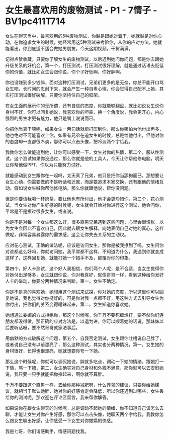 # 女生最喜欢用的废物测试 - P1 - 7情子 - BV1pc411T714

女生在聊天当中，最喜欢用的5种废物测试，你越是跟她对着干，她就越是对你心动，在你追求女生的时候，她经常用这5种测试来考验你，从你的应对方法，她就能看出，你到底适不适合做她男朋友，今天这期视频，干货满满。

记得点赞收藏，只要你了解女生的废物测试，以后遇到她问你问题，都是你去跟她升级关系的好机会，第一个，打压测试，打压测试很好理解，就是通过话语去贬低你的价值，就比如女生会跟你说，你个子好低啊，你好胖啊。

你也没赚到多少钱嘛，面对这种打压测试，兄弟们更多的是无奈，你总不能开口骂女生吧，长时间的忍耐下来，就会产生一种自卑心理，你会觉得自己配不上她，其实打压测试很好破解，只要你坚持住自己的框架。

在女生面前展示你的无所谓，还有自信的态度，你就能够翻盘，就比如说女生说你身材不好，你可以回复她说，我喜欢你的坦率，换一个角度说，我会更开心，内心强烈的男生才更有魅力，他只是嘴上说说而已。

你把他当真干嘛呢，如果女生一两句话就能打压到你，那么你哪怕为他付出再多，他也绝对不可能喜欢上你，如果有兄弟在追女生的时候，总是给他付出，但他对你的态度却一直都很冷淡，那你可以点击头像，把冷淡两个字给我。

我教你怎么做能追到他，让你可以感受一下，女生对你的热情，第二个，服从性测试，这个测试如果你没通过，那么你就是他的工具人，今天让你帮他修电脑，明天让你帮他做PPT，你以为只能努力讨好。

就能感动到女生跟你在一起吗，太天真了兄弟，他只是把你当舔狗而已，那想要让女生心动，你需要做的不是听话和迁就，而是要追求本家交换，还有跟他的情绪互动，假如说女生喊你帮他修电脑，那么你就跟他说，帮你没问题。

但是你要请我喝一杯奶茶，要让他也有所付出，他才会更珍惜你，第三个，花心测试，当女生对你产生好感的时候呢，女生就会开始对你进行这个测试，他会问你，平常是不是撩过很多女生，或者说。

你是不是对每一个女生都这么好，很多直男兄弟遇到这些问题，心里会很慌张，以为女生会因此不喜欢自己，因此就去跟女生解释，向她表明自己对她的真心，这样做呢，非常容易暴露你的需求感，这会让你失去关系的主动权。

应对花心测试，正确的做法呢，应该是访问女生，那你是被我撩到了吗，女生问你对谁都这么好吗，你就访问她，我平常都不这样，不知道为什么，我遇到你就变成这样了，这样回复她，就能打她一个措手不及，颠覆对你的印象。

第四个，好人卡测试，这个好人我相信，你们两个人呢，是不合适，当女生觉得你对她付出足够多，女生就跟你说，你对我真好，就像哥哥一样，看到这种给你发好人卡的举动，你要分两种情况来判断，第一，女生不确定。

你是不是真的喜欢她，她想用这个测试来试探，你对她的态度，所以这里你可以回复她说，我也觉得对你挺好的，可是你对我一点都不好，用这种方式去引导女生为你付出，把你们的关系变得暧昧起来，第二，女生知道你喜欢她。

她想通过委婉的方式拒绝你，那这个时候呢，你千万不要死缠烂打，要不然你们连朋友都没得做，那正确的应对方法是，以退为进，你可以顺着她的话说，那妹妹以后要听话呀，要不然哥哥就家法事后。

用幽默的方式破解这个问题，第五个，自我否定测试，女生跟你吐槽说自己胖了，或者说自己没有以前漂亮了，那么这种测试，其实也分两种情况，第一，女生她的身材很好，长得也很漂亮，她就想要你夸一下她。

那么这个时候呢，你就可以调侃她说，胖就多吃点，调动一下她的情绪，跟她打一下情，骂一下翘，第二，女生确实对自己身材和外貌不满意，那你就可以去安慰她说，我只要一只手就能把你拎起来，啊你就不算胖。

千万不要跟这个直男一样，去给你那种减肥呀，什么养领的建议，只要你给她建议，就相当于默认她胖，她对你的好感肯定会降低，所以你还遇到过哪些，女生丢给你的测试呢，那欢迎在评论区留言，我来帮你解答。

如果说你在跟女生聊天的时候呢，总是调动不起她的情绪，你不知道自己该怎么去聊，才能让女生对你产生好感，那你可以点击头像，她聊天两个字给我，我教你怎么跟女生聊出好感，让你感受一下女生对你撒嬌的快感。

我是七哥，你们请感助手，情感问题找我。